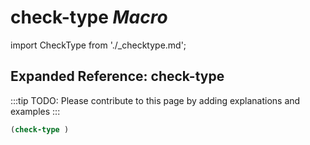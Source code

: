 # **check-type** *Macro*

import CheckType from './_checktype.md';

<CheckType />

## Expanded Reference: check-type

:::tip
TODO: Please contribute to this page by adding explanations and examples
:::

```lisp
(check-type )
```
